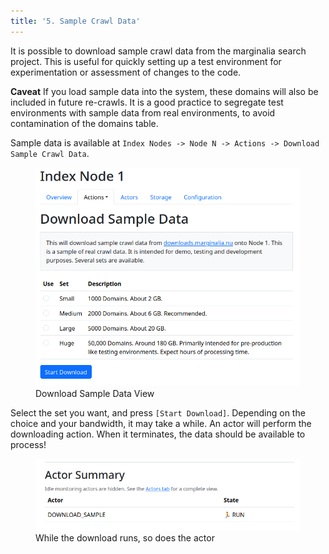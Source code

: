```yaml
---
title: '5. Sample Crawl Data'
---
```


It is possible to download sample crawl data from the marginalia search project.  This is useful for quickly
setting up a test environment for experimentation or assessment of changes to the code.

**Caveat** If you load sample data into the system, these domains will also be included in future re-crawls.
It is a good practice to segregate test environments with sample data from real environments, to avoid contamination
of the domains table.

Sample data is available at `Index Nodes -> Node N -> Actions -> Download Sample Crawl Data`.

<figure>
<img src="sample-data.png">
<figcaption>Download Sample Data View</figcaption>
</figure>

Select the set you want, and press `[Start Download]`.  Depending on the choice and your bandwidth,
it may take a while. An actor will perform the downloading action.  When it terminates, the data should
be available to process!

<figure>
<img src="download-actor.png">
<figcaption>While the download runs, so does the actor</figcaption>
</figure>

